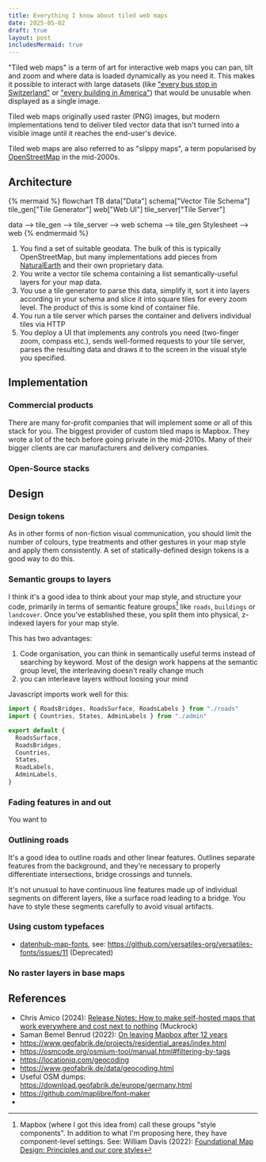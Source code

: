 ```yaml
---
title: Everything I know about tiled web maps
date: 2025-05-02
draft: true
layout: post
includesMermaid: true
---
```


"Tiled web maps" is a term of art for interactive web maps you can pan, tilt and zoom and where data is loaded dynamically as you need it. This makes it possible to interact with large datasets (like ["every bus stop in Switzerland"](https://map.geo.admin.ch/#/map?lang=en&center=2634638.09,1201068.09&z=2.842&topic=ech&layers=ch.swisstopo.zeitreihen@year=1864,f;ch.bfs.gebaeude_wohnungs_register,f;ch.bav.haltestellen-oev;ch.swisstopo.swisstlm3d-wanderwege,f;ch.vbs.schiessanzeigen,f;ch.astra.wanderland-sperrungen_umleitungen,f&bgLayer=ch.swisstopo.pixelkarte-farbe) or ["every building in America"](https://www.nytimes.com/interactive/2018/10/12/us/map-of-every-building-in-the-united-states.html)) that would be unusable when displayed as a single image.

Tiled web maps originally used raster (PNG) images, but modern implementations tend to deliver tiled vector data that isn't turned into a visible image until it reaches the end-user's device.

Tiled web maps are also referred to as "slippy maps", a term popularised by [OpenStreetMap](https://wiki.openstreetmap.org/wiki/Slippy_map) in the mid-2000s.

## Architecture

{% mermaid %}
flowchart TB
data["Data"]
schema["Vector Tile Schema"]
tile_gen["Tile Generator"]
web["Web UI"]
tile_server["Tile Server"]

data --> tile_gen --> tile_server --> web
schema --> tile_gen
Stylesheet --> web
{% endmermaid %}

1. You find a set of suitable geodata. The bulk of this is typically OpenStreetMap, but many implementations add pieces from [NaturalEarth](https://www.naturalearthdata.com/) and their own proprietary data.
2. You write a vector tile schema containing a list semantically-useful layers for your map data.
3. You use a tile generator to parse this data, simplify it, sort it into layers according in your schema and slice it into square tiles for every zoom level. The product of this is some kind of container file.
4. You run a tile server which parses the container and delivers individual tiles via HTTP
5. You deploy a UI that implements any controls you need (two-finger zoom, compass etc.), sends well-formed requests to your tile server, parses the resulting data and draws it to the screen in the visual style you specified.

## Implementation

### Commercial products

There are many for-profit companies that will implement some or all of this stack for you. The biggest provider of custom tiled maps is Mapbox. They wrote a lot of the tech before going private in the mid-2010s. Many of their bigger clients are car manufacturers and delivery companies.

### Open-Source stacks

## Design

### Design tokens

As in other forms of non-fiction visual communication, you should limit the number of colours, type treatments and other gestures in your map style and apply them consistently. A set of statically-defined design tokens is a good way to do this.

### Semantic groups to layers

I think it's a good idea to think about your map style, and structure your code, primarily in terms of semantic feature groups[^1] like `roads`, `buildings` or `landcover`. Once you've established these, you split them into physical, z-indexed layers for your map style.

This has two advantages:

1. Code organisation, you can think in semantically useful terms instead of searching by keyword. Most of the design work happens at the semantic group level, the interleaving doesn't really change much
2. you can interleave layers without loosing your mind

Javascript imports work well for this:

```js
import { RoadsBridges, RoadsSurface, RoadsLabels } from "./roads"
import { Countries, States, AdminLabels } from "./admin"

export default {
  RoadsSurface,
  RoadsBridges,
  Countries,
  States,
  RoadLabels,
  AdminLabels,
}
```

### Fading features in and out

You want to

### Outlining roads

It's a good idea to outline roads and other linear features. Outlines separate features from the background, and they're necessary to properly differentiate intersections, bridge crossings and tunnels.

It's not unusual to have continuous line features made up of individual segments on different layers, like a surface road leading to a bridge. You have to style these segments carefully to avoid visual artifacts.

### Using custom typefaces

- [datenhub-map-fonts](<[text](https://github.com/SWRdata/datenhub-map-fonts)>), see: https://github.com/versatiles-org/versatiles-fonts/issues/11 (Deprecated)

### No raster layers in base maps

## References

- Chris Amico (2024): [Release Notes: How to make self-hosted maps that work everywhere and cost next to nothing](https://www.muckrock.com/news/archives/2024/feb/13/release-notes-how-to-make-self-hosted-maps-that-work-everywhere-cost-next-to-nothing-and-might-even-work-in-airplane-mode) (Muckrock)
- Saman Bemel Benrud (2022): [On leaving Mapbox after 12 years](https://trashmoon.com/blog/2022/reflections-on-12-years-at-mapbox/)
- https://www.geofabrik.de/projects/residential_areas/index.html
- https://osmcode.org/osmium-tool/manual.html#filtering-by-tags
- https://locationiq.com/geocoding
- https://www.geofabrik.de/data/geocoding.html
- Useful OSM dumps: https://download.geofabrik.de/europe/germany.html
- https://github.com/maplibre/font-maker
-

[^1]: Mapbox (where I got this idea from) call these groups "style components". In addition to what I'm proposing here, they have component-level settings. See: William Davis (2022): [Foundational Map Design: Principles and our core styles](https://www.youtube.com/watch?v=QDfj9oGVZmE)
[^2]: Das sieht so ähnlich aus wie ein HTTP-Range-Requests im pmtiles-Format, [ist es aber nicht](https://github.com/versatiles-org/versatiles-rs/issues/24#issuecomment-1517567677)

